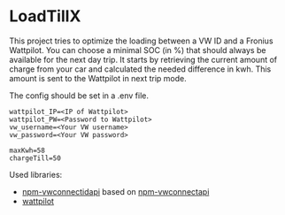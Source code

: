 
# LoadTillX

This project tries to optimize the loading between a VW ID and a Fronius Wattpilot.
You can choose a minimal SOC (in %) that should always be available for the next day trip.
It starts by retrieving the current amount of charge from your car and calculated the needed difference in kwh.
This amount is sent to the Wattpilot in next trip mode.

The config should be set in a .env file.
```.dotenv
wattpilot_IP=<IP of Wattpilot>
wattpilot_PW=<Password to Wattpilot>
vw_username=<Your VW username>
vw_password=<Your VW password>

maxKwh=58
chargeTill=50
```

Used libraries:
- [npm-vwconnectidapi](https://github.com/nightsha-de/npm-vwconnectapi) based on [
npm-vwconnectapi](https://github.com/nightsha-de/npm-vwconnectapi)
- [wattpilot](https://github.com/joscha82/wattpilot)